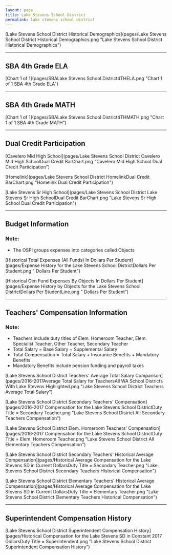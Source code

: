 ```yaml
---
layout: page
title: Lake Stevens School District
permalink: lake stevens school district
---
```



[Lake Stevens School District Historical Demographics](pages/Lake Stevens School District Historical Demographics.png "Lake Stevens School District Historical Demographics")

___

## SBA 4th Grade ELA

[Chart 1 of 1](pages/SBALake Stevens School District4THELA.png "Chart 1 of 1 SBA 4th Grade ELA")


___

## SBA 4th Grade MATH

[Chart 1 of 1](pages/SBALake Stevens School District4THMATH.png "Chart 1 of 1 SBA 4th Grade MATH")


___

## Dual Credit Participation

[Cavelero Mid High School](pages/Lake Stevens School District Cavelero Mid High SchoolDual Credit BarChart.png "Cavelero Mid High School Dual Credit Participation")

[Homelink](pages/Lake Stevens School District HomelinkDual Credit BarChart.png "Homelink Dual Credit Participation")

[Lake Stevens Sr High School](pages/Lake Stevens School District Lake Stevens Sr High SchoolDual Credit BarChart.png "Lake Stevens Sr High School Dual Credit Participation")


___

## Budget Information
### Note:
- The OSPI groups expenses into categories called Objects

[Historical Total Expenses (All Funds) In Dollars Per Student](pages/Expense History for the Lake Stevens School DistrictDollars Per Student.png " Dollars Per Student")

[Historical Gen Fund Expenses By Objects In Dollars Per Student](pages/Expense History by Objects for the Lake Stevens School DistrictDollars Per StudentLine.png " Dollars Per Student")


___

## Teachers' Compensation Information
### Note:
- Teachers include duty titles of Elem. Homeroom Teacher, Elem. Specialist Teacher, Other Teacher, Secondary Teacher
- Total Salary = Base Salary + Supplemental Salary
- Total Compensation = Total Salary + Insurance Benefits + Mandatory Benefits
- Mandatory Benefits include pension funding and payroll taxes

[Lake Stevens School District Teachers' Average Total Salary Comparison](pages/2016-2017Average Total Salary for TeachersAll WA School Districts With Lake Stevens Highlighted.png "Lake Stevens School District Teachers Average Total Salary")

[Lake Stevens School District Secondary Teachers' Compensation](pages/2016-2017 Compensation for the Lake Stevens School DistrictDuty Title = Secondary Teacher.png "Lake Stevens School District All Secondary Teachers Compensation")

[Lake Stevens School District Elem. Homeroom Teachers' Compensation](pages/2016-2017 Compensation for the Lake Stevens School DistrictDuty Title = Elem. Homeroom Teacher.png "Lake Stevens School District All Elementary Teachers Compensation")

[Lake Stevens School District Secondary Teachers' Historical Average Compensation](pages/Historical Average Compensation for the Lake Stevens SD in Current DollarsDuty Title = Secondary Teacher.png "Lake Stevens School District Secondary Teachers Historical Compensation")

[Lake Stevens School District Elementary Teachers' Historical Average Compensation](pages/Historical Average Compensation for the Lake Stevens SD in Current DollarsDuty Title = Elementary Teacher.png "Lake Stevens School District Elementary Teachers Historical Compensation")


___

## Superintendent Compensation History

[Lake Stevens School District Superintendent Compensation History](pages/Historical Compensation for the Lake Stevens SD in Constant 2017 DollarsDuty Title = Superintendent.png "Lake Stevens School District Superintendent Compensation History")

